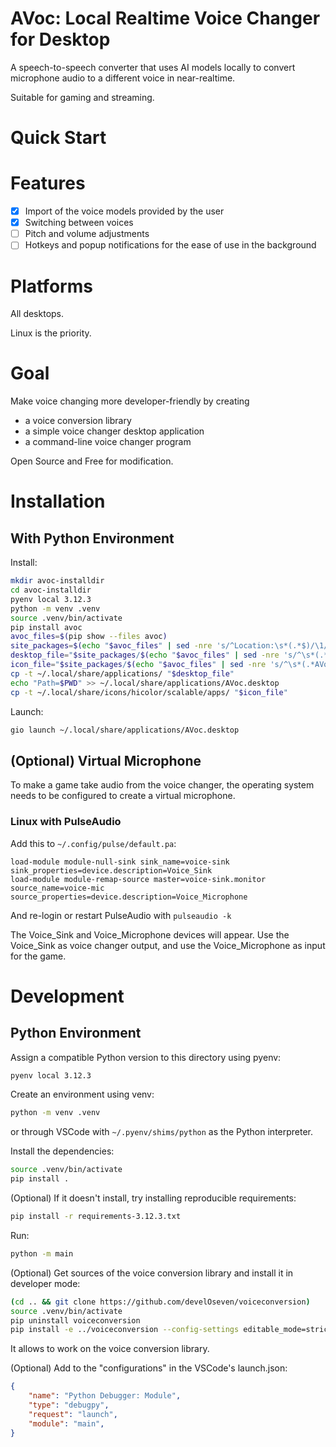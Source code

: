 # AVoc: Local Realtime Voice Changer for Desktop

A speech-to-speech converter that uses AI models locally to convert microphone audio to a different voice in near-realtime.

Suitable for gaming and streaming.

# Quick Start

# Features

- [X] Import of the voice models provided by the user
- [X] Switching between voices
- [ ] Pitch and volume adjustments
- [ ] Hotkeys and popup notifications for the ease of use in the background

# Platforms

All desktops.

Linux is the priority.

# Goal

Make voice changing more developer-friendly by creating
  - a voice conversion library
  - a simple voice changer desktop application
  - a command-line voice changer program

Open Source and Free for modification.

# Installation

## With Python Environment

Install:

```sh
mkdir avoc-installdir
cd avoc-installdir
pyenv local 3.12.3
python -m venv .venv
source .venv/bin/activate
pip install avoc
avoc_files=$(pip show --files avoc)
site_packages=$(echo "$avoc_files" | sed -nre 's/^Location:\s*(.*$)/\1/p')
desktop_file="$site_packages/$(echo "$avoc_files" | sed -nre 's/^\s*(.*AVoc.desktop$)/\1/p')"
icon_file="$site_packages/$(echo "$avoc_files" | sed -nre 's/^\s*(.*AVoc.svg$)/\1/p')"
cp -t ~/.local/share/applications/ "$desktop_file"
echo "Path=$PWD" >> ~/.local/share/applications/AVoc.desktop
cp -t ~/.local/share/icons/hicolor/scalable/apps/ "$icon_file"
```

Launch:

```sh
gio launch ~/.local/share/applications/AVoc.desktop
```

## (Optional) Virtual Microphone

To make a game take audio from the voice changer, the operating system needs to be configured to create a virtual microphone.

### Linux with PulseAudio

Add this to `~/.config/pulse/default.pa`:

```
load-module module-null-sink sink_name=voice-sink sink_properties=device.description=Voice_Sink
load-module module-remap-source master=voice-sink.monitor source_name=voice-mic source_properties=device.description=Voice_Microphone
```

And re-login or restart PulseAudio with `pulseaudio -k`

The Voice_Sink and Voice_Microphone devices will appear. Use the Voice_Sink as voice changer output, and use the Voice_Microphone as input for the game.

# Development

## Python Environment

Assign a compatible Python version to this directory using pyenv:

```sh
pyenv local 3.12.3
```

Create an environment using venv:

```sh
python -m venv .venv
```

or through VSCode with `~/.pyenv/shims/python` as the Python interpreter.

Install the dependencies:

```sh
source .venv/bin/activate
pip install .
```

(Optional) If it doesn't install, try installing reproducible requirements:

```sh
pip install -r requirements-3.12.3.txt
```

Run:

```sh
python -m main
```

(Optional) Get sources of the voice conversion library and install it in developer mode:

```sh
(cd .. && git clone https://github.com/develOseven/voiceconversion)
source .venv/bin/activate
pip uninstall voiceconversion
pip install -e ../voiceconversion --config-settings editable_mode=strict
```

It allows to work on the voice conversion library.

(Optional) Add to the "configurations" in the VSCode's launch.json:

```json
{
    "name": "Python Debugger: Module",
    "type": "debugpy",
    "request": "launch",
    "module": "main",
}
```
